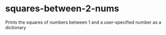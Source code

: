 # squares-between-2-nums
Prints the squares of numbers between 1 and a user-specified number as a dictionary
